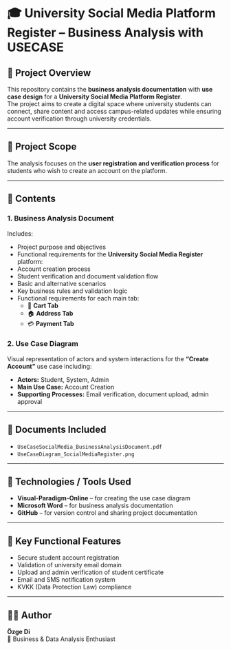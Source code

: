 # 🎓 University Social Media Platform Register – Business Analysis with USECASE

## 📘 Project Overview
This repository contains the **business analysis documentation** with **use case design** for a **University Social Media Platform Register**.  
The project aims to create a digital space where university students can connect, share content and access campus-related updates while ensuring account verification through university credentials.

---

## 🧭 Project Scope
The analysis focuses on the **user registration and verification process** for students who wish to create an account on the platform.

---

## 🧩 Contents

### 1. Business Analysis Document
Includes:
- Project purpose and objectives
- Functional requirements for the **University Social Media Register** platform:
- Account creation process  
- Student verification and document validation flow  
- Basic and alternative scenarios  
- Key business rules and validation logic  
- Functional requirements for each main tab:
  - 🛒 **Cart Tab**  
  - 🏠 **Address Tab**  
  - 💳 **Payment Tab**  


### 2. Use Case Diagram
Visual representation of actors and system interactions for the **“Create Account”** use case including:
- **Actors:** Student, System, Admin  
- **Main Use Case:** Account Creation  
- **Supporting Processes:** Email verification, document upload, admin approval  

---

## 📄 Documents Included
- `UseCaseSocialMedia_BusinessAnalysisDocument.pdf`  
- `UseCaseDiagram_SocialMediaRegister.png`  

---

## 🧠 Technologies / Tools Used
- **Visual-Paradigm-Online** – for creating the use case diagram  
- **Microsoft Word** – for business analysis documentation  
- **GitHub** – for version control and sharing project documentation  

---

## 🧱 Key Functional Features
- Secure student account registration  
- Validation of university email domain  
- Upload and admin verification of student certificate  
- Email and SMS notification system  
- KVKK (Data Protection Law) compliance  

---

## 👩‍💻 Author
**Özge Di**  
🧠 Business & Data Analysis Enthusiast
